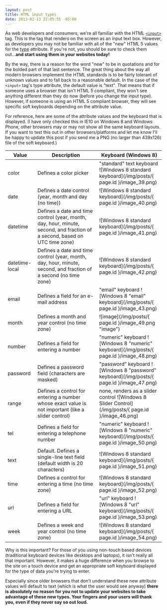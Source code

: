 ```yaml
---
layout: post
title: HTML input types
date: 2013-02-13 22:05:55 -05:00
---
```


As web developers and consumers, we're all familiar with the HTML [`<input>`](http://www.w3schools.com/tags/tag_input.asp) tag. This is the tag that renders on the screen as an input text box. However, as developers you may not be familiar with all of the "new" HTML 5 values for the [type](http://www.w3schools.com/tags/att_input_type.asp) attribute. If you're not, you should be sure to check them out...**and start using them in your websites today!**

By the way, there is a reason for the word "new" to be in quotations and for the bolded part of that last sentence. The great thing about the way all modern browsers implement the HTML standards is to be fairly tolerant of unknown values and to fall back to a reasonable default. In the case of the `<input>` tag's type attribute, the default value is "text". That means that if someone uses a browser that isn't HTML 5 compliant, they won't see anything different than they do now (before you change the input type). However, if someone is using an HTML 5 compliant browser, they will see specific soft keyboards depending on the attribute value.

For reference, here are some of the attribute values and the keyboard that is displayed. (I have only checked this in IE10 on Windows 8 and Windows Phone, other browsers may or may not show all the same keyboard layouts. If you want to test this out in other browsers/platforms and let me know I'll be happy to update this post if you send me a PNG (no larger than 439x126) file of the soft keyboard.)

| **Value** | **Description** | **Keyboard (Windows 8)** |
| --------- | --------------- | ------------------------ |
| color | Defines a color picker | "standard" text keyboard ![Windows 8 standard keyboard](/img/posts/{ page.id }/image_39.png) |
| date | Defines a date control (year, month and day (no time)) | ![Windows 8 standard keyboard](/img/posts/{ page.id }/image_40.png) |
| datetime | Defines a date and time control (year, month, day, hour, minute, second, and fraction of a second, based on UTC time zone) | ![Windows 8 standard keyboard](/img/posts/{ page.id }/image_41.png) |
| datetime-local | Defines a date and time control (year, month, day, hour, minute, second, and fraction of a second (no time zone) | ![Windows 8 standard keyboard](/img/posts/{ page.id }/image_42.png) |
| email | Defines a field for an e-mail address | "email" keyboard ![Windows 8 "email" keyboard](/img/posts/{ page.id }/image_43.png) |
| month | Defines a month and year control (no time zone) | ![image](/img/posts/{ page.id }/image_49.png "image") |
| number | Defines a field for entering a number | "numeric" keyboard ![Windows 8 "numeric" keyboard](/img/posts/{ page.id }/image_48.png) | 
| password | Defines a password field (characters are masked) | "password" keyboard ![Windows 8 "password" keyboard](/img/posts/{ page.id }/image_47.png) |
| range | Defines a control for entering a number whose exact value is not important (like a slider control) | none, renders as a slider control ![Windows 8 Slider Control](/img/posts/{ page.id }/image_46.png) |
| tel | Defines a field for entering a telephone number | "numeric" keyboard ![Windows 8 "numeric" keyboard](/img/posts/{ page.id }/image_50.png) |
| text | Default. Defines a single-line text field (default width is 20 characters) | ![Windows 8 standard keyboard](/img/posts/{ page.id }/image_51.png) |
| time | Defines a control for entering a time (no time zone) | ![Windows 8 standard keyboard](/img/posts/{ page.id }/image_52.png) |
| url | Defines a field for entering a URL | "url" keyboard ![Windows 8 "url" keyboard](/img/posts/{ page.id }/image_53.png) |
| week | Defines a week and year control (no time zone) | ![Windows 8 standard keyboard](/img/posts/{ page.id }/image_54.png) |           

Why is this important? For those of you using non-touch based devices (traditional keyboard devices like desktops and laptops), it isn't really all that important. However, it makes a huge difference when you browse to the site on a touch device and get an appropriate soft keyboard displayed for the type of data you're trying to enter.

Especially since older browsers that don't understand these new attribute values will default to text (which is what the user would see anyway) **there is absolutely no reason for you not to update your websites to take advantage of these new types. Your fingers and your users will thank you, even if they never say so out loud.**
